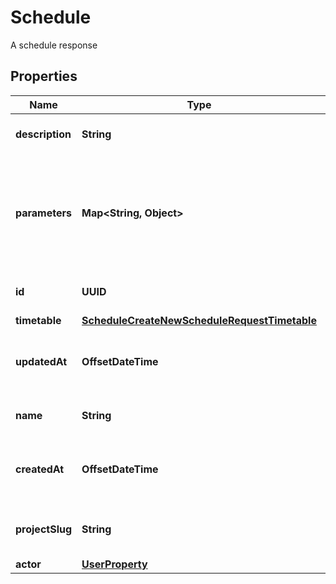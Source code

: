 

# Schedule

A schedule response

## Properties

| Name | Type | Description | Notes |
|------------ | ------------- | ------------- | -------------|
|**description** | **String** | Description of the schedule. |  |
|**parameters** | **Map&lt;String, Object&gt;** | Pipeline parameters represented as key-value pairs. Must contain branch or tag. |  |
|**id** | **UUID** | The unique ID of the schedule. |  |
|**timetable** | [**ScheduleCreateNewScheduleRequestTimetable**](ScheduleCreateNewScheduleRequestTimetable.md) |  |  |
|**updatedAt** | **OffsetDateTime** | The date and time the pipeline was last updated. |  |
|**name** | **String** | Name of the schedule. |  |
|**createdAt** | **OffsetDateTime** | The date and time the pipeline was created. |  |
|**projectSlug** | **String** | The project-slug for the schedule |  |
|**actor** | [**UserProperty**](UserProperty.md) |  |  |




